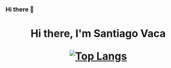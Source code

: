 ### Hi there 👋

<div align="center">

<div id="header" align="center">
  <h1>
  Hi there, I'm Santiago Vaca

[![Top Langs](https://github-readme-stats.vercel.app/api/top-langs/?username=SanGameDev)](https://github.com/MrKrishnaAgarwal/readme-components-github)
<!--
**SanGameDev/SanGameDev** is a ✨ _special_ ✨ repository because its `README.md` (this file) appears on your GitHub profile.

Here are some ideas to get you started:

- 🔭 I’m currently working on ...
- 🌱 I’m currently learning ...
- 👯 I’m looking to collaborate on ...
- 🤔 I’m looking for help with ...
- 💬 Ask me about ...
- 📫 How to reach me: ...
- 😄 Pronouns: ...
- ⚡ Fun fact: ...
-->
